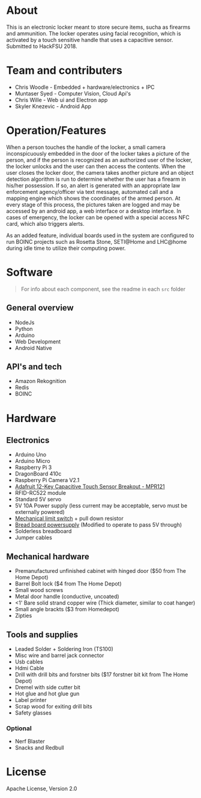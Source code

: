 # About

This is an electronic locker meant to store secure items, sucha as firearms and ammunition. The locker operates using facial recognition, which is activated by a touch sensitive handle that uses a capacitive sensor. Submitted to HackFSU 2018.

# Team and contributers

* Chris Woodle - Embedded + hardware/electronics + IPC
* Muntaser Syed - Computer Vision, Cloud Api's
* Chris Wille - Web ui and Electron app
* Skyler Knezevic - Android App

# Operation/Features

 When a person touches the handle of the locker, a small camera inconspicuously embedded in the door of the locker takes a picture of the person, and if the person is recognized as an authorized user of the locker, the locker unlocks and the user can then access the contents. When the user closes the locker door, the camera takes another picture and an object detection algorithm is run to determine whether the user has a firearm in his/her possession. If so, an alert is generated with an appropriate law enforcement agency/officer via text message, automated call and a mapping engine which shows the coordinates of the armed person. At every stage of this process, the pictures taken are logged and may be accessed by an android app, a web interface or a desktop interface. In cases of emergency, the locker can be opened with a special access NFC card, which also triggers alerts. 
 
 As an added feature, individual boards used in the system are configured to run BOINC projects such as Rosetta Stone, SETI@Home and LHC@home during idle time to utilize their computing power. 

# Software 

> For info about each component, see the readme in each `src` folder

## General overview

* NodeJs
* Python
* Arduino
* Web Development
* Android Native

## API's and tech

* Amazon Rekognition
* Redis
* BOINC

# Hardware

## Electronics
* Arduino Uno
* Arduino Micro
* Raspberry Pi 3
* DragonBoard 410c
* Raspberry Pi Camera V2.1
* [Adafruit 12-Key Capacitive Touch Sensor Breakout - MPR121](https://www.adafruit.com/product/1982)
* RFID-RC522 module
* Standard 5V servo
* 5V 10A Power supply (less current may be acceptable, servo must be externally powered)
* [Mechanical limit switch](https://www.amazon.com/Cylewet-V-156-1C25-Momentary-Arduino-CYT1046/dp/B06WRN7FQB/ref=pd_sim_328_6?_encoding=UTF8&pd_rd_i=B06WRN7FQB&pd_rd_r=8K1SJ0T8BE8SWR0357ZS&pd_rd_w=7nupS&pd_rd_wg=myJ3e&psc=1&refRID=8K1SJ0T8BE8SWR0357ZS) + pull down resistor
* [Bread board powersupply](https://www.amazon.com/UCEC-Breadboard-Supply-Arduino-Solderless/dp/B01ELAGIO6/ref=sr_1_2_sspa?s=electronics&ie=UTF8&qid=1520400051&sr=1-2-spons&keywords=breadboard+power&psc=1) (Modified to operate to pass 5V through)
* Solderless breadboard
* Jumper cables

## Mechanical hardware

* Premanufactured unfinished cabinet with hinged door ($50 from The Home Depot)
* Barrel Bolt lock ($4 from The Home Depot)
* Small wood screws
* Metal door handle (conductive, uncoated)
* <1' Bare solid strand copper wire (Thick diameter, similar to coat hanger)
* Small angle brackts ($3 from Homedepot)
* Zipties

## Tools and supplies

* Leaded Solder + Soldering Iron (TS100)
* Misc wire and barrel jack connector
* Usb cables 
* Hdmi Cable
 * Drill with drill bits and forstner bits ($17 forstner bit kit from The Home Depot)
* Dremel with side cutter bit
* Hot glue and hot glue gun
* Label printer
* Scrap wood for exiting drill bits
* Safety glasses

### Optional

* Nerf Blaster
* Snacks and Redbull

# License

Apache License, Version 2.0
